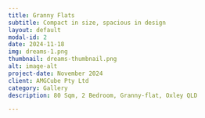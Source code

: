 ```yaml
---
title: Granny Flats
subtitle: Compact in size, spacious in design
layout: default
modal-id: 2
date: 2024-11-18
img: dreams-1.png
thumbnail: dreams-thumbnail.png
alt: image-alt
project-date: November 2024
client: AMGCube Pty Ltd
category: Gallery
description: 80 Sqm, 2 Bedroom, Granny-flat, Oxley QLD

---
```


